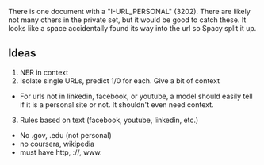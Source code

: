 
There is one document with a "I-URL_PERSONAL" (3202). There are likely not many others in the private set, but it would be good to catch these. It looks like a space accidentally found its way into the url so Spacy split it up.


## Ideas

1. NER in context
2. Isolate single URLs, predict 1/0 for each. Give a bit of context
  - For urls not in linkedin, facebook, or youtube, a model should easily tell if it is a personal site or not. It shouldn't even need context.
3. Rules based on text (facebook, youtube, linkedin, etc.)
  - No .gov, .edu (not personal)
  - no coursera, wikipedia
  - must have http, ://, www.